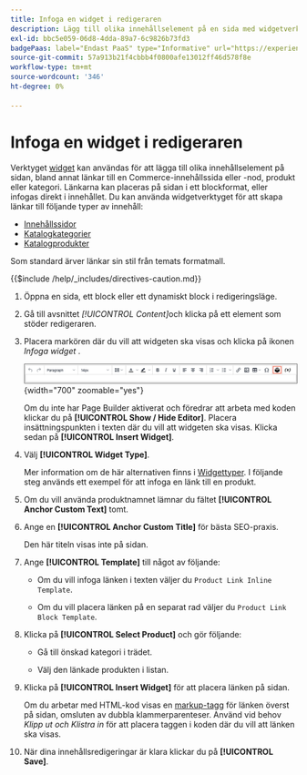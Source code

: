 ```yaml
---
title: Infoga en widget i redigeraren
description: Lägg till olika innehållselement på en sida med widgetverktyget i WYSIWYG Editor.
exl-id: bbc5e059-06d8-4dda-89a7-6c9826b73fd3
badgePaas: label="Endast PaaS" type="Informative" url="https://experienceleague.adobe.com/en/docs/commerce/user-guides/product-solutions" tooltip="Gäller endast Adobe Commerce i molnprojekt (Adobe-hanterad PaaS-infrastruktur) och lokala projekt."
source-git-commit: 57a913b21f4cbbb4f0800afe13012ff46d578f8e
workflow-type: tm+mt
source-wordcount: '346'
ht-degree: 0%

---
```


# Infoga en widget i redigeraren

Verktyget [widget](widget-create.md) kan användas för att lägga till olika innehållselement på sidan, bland annat länkar till en Commerce-innehållssida eller -nod, produkt eller kategori. Länkarna kan placeras på sidan i ett blockformat, eller infogas direkt i innehållet. Du kan använda widgetverktyget för att skapa länkar till följande typer av innehåll:

- [Innehållssidor](pages.md)
- [Katalogkategorier](../catalog/categories.md)
- [Katalogprodukter](../catalog/product-create.md)

Som standard ärver länkar sin stil från temats formatmall.

{{$include /help/_includes/directives-caution.md}}

1. Öppna en sida, ett block eller ett dynamiskt block i redigeringsläge.

1. Gå till avsnittet _[!UICONTROL Content]_&#x200B;och klicka på ett element som stöder redigeraren.

1. Placera markören där du vill att widgeten ska visas och klicka på ikonen _Infoga widget_ .

   ![Verktygsfältet för redigeraren - Infoga widget](./assets/editor-toolbar-widget-button.png){width="700" zoomable="yes"}

   Om du inte har Page Builder aktiverat och föredrar att arbeta med koden klickar du på **[!UICONTROL Show / Hide Editor]**. Placera insättningspunkten i texten där du vill att widgeten ska visas. Klicka sedan på **[!UICONTROL Insert Widget]**.

1. Välj **[!UICONTROL Widget Type]**.

   Mer information om de här alternativen finns i [Widgettyper](widgets.md#widget-types). I följande steg används ett exempel för att infoga en länk till en produkt.

1. Om du vill använda produktnamnet lämnar du fältet **[!UICONTROL Anchor Custom Text]** tomt.

1. Ange en **[!UICONTROL Anchor Custom Title]** för bästa SEO-praxis.

   Den här titeln visas inte på sidan.

1. Ange **[!UICONTROL Template]** till något av följande:

   - Om du vill infoga länken i texten väljer du `Product Link Inline Template`.

   - Om du vill placera länken på en separat rad väljer du `Product Link Block Template`.

1. Klicka på **[!UICONTROL Select Product]** och gör följande:

   - Gå till önskad kategori i trädet.

   - Välj den länkade produkten i listan.

1. Klicka på **[!UICONTROL Insert Widget]** för att placera länken på sidan.

   Om du arbetar med HTML-kod visas en [markup-tagg](../systems/markup-tags.md) för länken överst på sidan, omsluten av dubbla klammerparenteser. Använd vid behov _Klipp ut och Klistra in_ för att placera taggen i koden där du vill att länken ska visas.

1. När dina innehållsredigeringar är klara klickar du på **[!UICONTROL Save]**.
